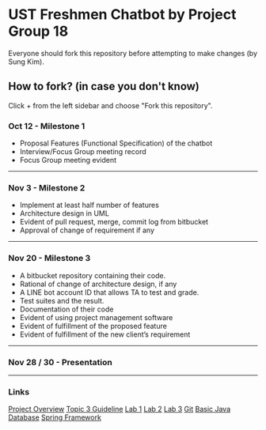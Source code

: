 # UST Freshmen Chatbot by Project Group 18

Everyone should fork this repository before attempting to make changes (by Sung Kim).

## How to fork? (in case you don't know)

Click + from the left sidebar and choose "Fork this repository".

### Oct 12 - Milestone 1
- Proposal Features (Functional Specification) of the chatbot
- Interview/Focus Group meeting record
- Focus Group meeting evident
---
### Nov 3 - Milestone 2
- Implement at least half number of features
- Architecture design in UML
- Evident of pull request, merge, commit log from bitbucket
- Approval of change of requirement if any
---
### Nov 20 - Milestone 3
- A bitbucket repository containing their code.
- Rational of change of architecture design, if any
- A LINE bot account ID that allows TA to test and grade.
- Test suites and the result.
- Documentation of their code
- Evident of using project management software
- Evident of fulfillment of the proposed feature
- Evident of fulfillment of the new client’s requirement
---
### Nov 28 / 30 - Presentation
---
### Links
[Project Overview](https://course.cse.ust.hk/comp3111/tutorial/project-slide-0920.pdf)
[Topic 3 Guideline](https://github.com/khwang0/2017F-COMP3111/blob/master/Project/topic%203/project%20guideline.md)
[Lab 1](https://github.com/khwang0/Line-chatbot-for-COMP3111/blob/master/lab1.md)
[Lab 2](https://github.com/khwang0/Line-chatbot-for-COMP3111/blob/master/lab2.md)
[Lab 3](https://github.com/khwang0/Line-chatbot-for-COMP3111/blob/master/lab2.md)
[Git](https://github.com/khwang0/Line-chatbot-for-COMP3111/blob/master/docs/tutorial/git.pdf)
[Basic Java](https://github.com/khwang0/Line-chatbot-for-COMP3111/blob/master/docs/tutorial/conversion_from_cpp_to_java.pdf)
[Database](https://github.com/khwang0/Line-chatbot-for-COMP3111/blob/master/docs/tutorial/simpleDBcommand.pdf)
[Spring Framework](https://github.com/khwang0/Line-chatbot-for-COMP3111/blob/master/docs/tutorial/spring.pdf)
